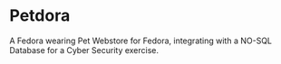 # Petdora
A Fedora wearing Pet Webstore for Fedora, integrating with a NO-SQL Database for a  Cyber Security exercise.
